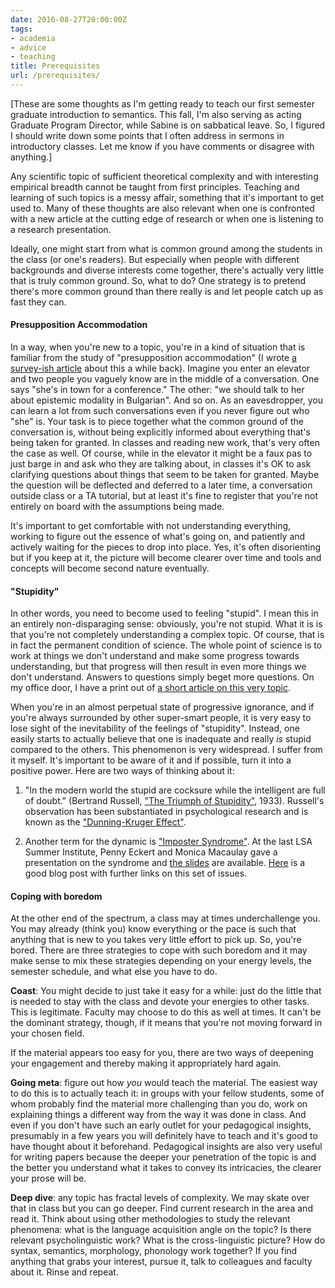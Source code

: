 ```yaml
---
date: 2016-08-27T20:00:00Z
tags:
- academia
- advice
- teaching
title: Prerequisites
url: /prerequisites/
---
```


\[These are some thoughts as I'm getting ready to teach our first semester graduate introduction to semantics. This fall, I'm also serving as acting Graduate Program Director, while Sabine is on sabbatical leave. So, I figured I should write down some points that I often address in sermons in introductory classes. Let me know if you have comments or disagree with anything.\]

Any scientific topic of sufficient theoretical complexity and with interesting empirical breadth cannot be taught from first principles. Teaching and learning of such topics is a messy affair, something that it's important to get used to. Many of these thoughts are also relevant when one is confronted with a new article at the cutting edge of research or when one is listening to a research presentation.

Ideally, one might start from what is common ground among the students in the class (or one's readers). But especially when people with different backgrounds and diverse interests come together, there's actually very little that is truly common ground. So, what to do? One strategy is to pretend there's more common ground than there really is and let people catch up as fast they can.

#### Presupposition Accommodation

In a way, when you're new to a topic, you're in a kind of situation that is familiar from the study of "presupposition accommodation" (I wrote [a survey-ish article](http://hdl.handle.net/1721.1/66138) about this a while back). Imagine you enter an elevator and two people you vaguely know are in the middle of a conversation. One says "she's in town for a conference." The other: "we should talk to her about epistemic modality in Bulgarian". And so on. As an eavesdropper, you can learn a lot from such conversations even if you never figure out who "she" is. Your task is to piece together what the common ground of the conversation is, without being explicitly informed about everything that's being taken for granted. In classes and reading new work, that's very often the case as well. Of course, while in the elevator it might be a faux pas to just barge in and ask who they are talking about, in classes it's OK to ask clarifying questions about things that seem to be taken for granted. Maybe the question will be deflected and deferred to a later time, a conversation outside class or a TA tutorial, but at least it's fine to register that you're not entirely on board with the assumptions being made.

It's important to get comfortable with not understanding everything, working to figure out the essence of what's going on, and patiently and actively waiting for the pieces to drop into place. Yes, it's often disorienting but if you keep at it, the picture will become clearer over time and tools and concepts will become second nature eventually.

#### "Stupidity"

In other words, you need to become used to feeling "stupid". I mean this in an entirely non-disparaging sense: obviously, you're not stupid. What it is is that you're not completely understanding a complex topic. Of course, that is in fact the permanent condition of science. The whole point of science is to work at things we don't understand and make some progress towards understanding, but that progress will then result in even more things we don't understand. Answers to questions simply beget more questions. On my office door, I have a print out of [a short article on this very topic](http://jcs.biologists.org/content/121/11/1771).

When you're in an almost perpetual state of progressive ignorance, and if you're always surrounded by other super-smart people, it is very easy to lose sight of the inevitability of the feelings of "stupidity". Instead, one easily starts to actually believe that one is inadequate and really *is* stupid compared to the others. This phenomenon is very widespread. I suffer from it myself. It's important to be aware of it and if possible, turn it into a positive power. Here are two ways of thinking about it:

1. "In the modern world the stupid are cocksure while the intelligent are full of doubt." (Bertrand Russell, ["The Triumph of Stupidity"](http://russell-j.com/0583TS.HTM), 1933). Russell's observation has been substantiated in psychological research and is known as the ["Dunning-Kruger Effect"](https://en.wikipedia.org/wiki/Dunning–Kruger_effect).

2. Another term for the dynamic is ["Imposter Syndrome"](https://en.wikipedia.org/wiki/Impostor_syndrome). At the last LSA Summer Institute, Penny Eckert and Monica Macaulay gave a presentation on the syndrome and [the slides](http://www.linguisticsociety.org/sites/default/files/Imposter%20Syndrome%202015%20Institute.pdf) are available. [Here](http://blogs.nicholas.duke.edu/inphdeep/impostor-syndrome-and-feeling-stupid/) is a good blog post with further links on this set of issues.

#### Coping with boredom

At the other end of the spectrum, a class may at times underchallenge you. You may already (think you) know everything or the pace is such that anything that is new to you takes very little effort to pick up. So, you're bored. There are three strategies to cope with such boredom and it may make sense to mix these strategies depending on your energy levels, the semester schedule, and what else you have to do.

**Coast**: You might decide to just take it easy for a while: just do the little that is needed to stay with the class and devote your energies to other tasks. This is legitimate. Faculty may choose to do this as well at times. It can't be the dominant strategy, though, if it means that you're not moving forward in your chosen field.

If the material appears too easy for you, there are two ways of deepening your engagement and thereby making it appropriately hard again.

**Going meta**: figure out how *you* would teach the material. The easiest way to do this is to actually teach it: in groups with your fellow students, some of whom probably find the material more challenging than you do, work on explaining things a different way from the way it was done in class. And even if you don't have such an early outlet for your pedagogical insights, presumably in a few years you will definitely have to teach and it's good to have thought about it beforehand. Pedagogical insights are also very useful for writing papers because the deeper your penetration of the topic is and the better you understand what it takes to convey its intricacies, the clearer your prose will be.

**Deep dive**: any topic has fractal levels of complexity. We may skate over that in class but you can go deeper. Find current research in the area and read it. Think about using other methodologies to study the relevant phenomena: what is the language acquisition angle on the topic? Is there relevant psycholinguistic work? What is the cross-linguistic picture? How do syntax, semantics, morphology, phonology work together? If you find anything that grabs your interest, pursue it, talk to colleagues and faculty about it. Rinse and repeat.
